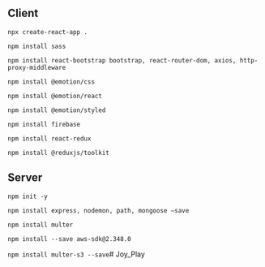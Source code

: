 ## Client

`npx create-react-app .`

`npm install sass`

`npm install react-bootstrap bootstrap, react-router-dom, axios, http-proxy-middleware`

`npm install @emotion/css`

`npm install @emotion/react`

`npm install @emotion/styled`

`npm install firebase`

`npm install react-redux`

`npm install @reduxjs/toolkit`

## Server

`npm init -y`

`npm install express, nodemon, path, mongoose —save`

`npm install multer`

`npm install --save aws-sdk@2.348.0`

`npm install multer-s3 --save`#   J o y _ P l a y  
 